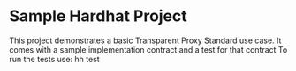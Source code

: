 # Sample Hardhat Project

This project demonstrates a basic Transparent Proxy Standard use case. It comes with a sample implementation contract and a test for that contract
To run the tests use:
hh test


